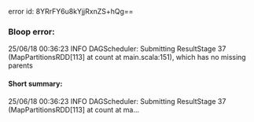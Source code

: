 error id: 8YRrFY6u8kYjjRxnZS+hQg==
### Bloop error:

25/06/18 00:36:23 INFO DAGScheduler: Submitting ResultStage 37 (MapPartitionsRDD[113] at count at main.scala:151), which has no missing parents
#### Short summary: 

25/06/18 00:36:23 INFO DAGScheduler: Submitting ResultStage 37 (MapPartitionsRDD[113] at count at ma...